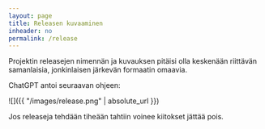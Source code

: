 ```yaml
---
layout: page
title: Releasen kuvaaminen
inheader: no
permalink: /release
---
```


Projektin releasejen nimennän ja kuvauksen pitäisi olla keskenään riittävän samanlaisia, jonkinlaisen järkevän formaatin omaavia.

ChatGPT antoi seuraavan ohjeen:

![]({{ "/images/release.png" | absolute_url }})

Jos releaseja tehdään tiheään tahtiin voinee kiitokset jättää pois.